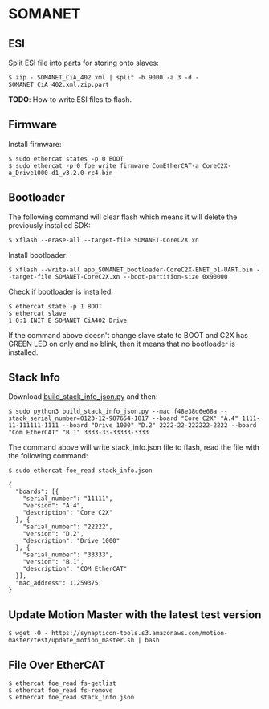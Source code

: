 # SOMANET

## ESI

Split ESI file into parts for storing onto slaves:

    $ zip - SOMANET_CiA_402.xml | split -b 9000 -a 3 -d - SOMANET_CiA_402.xml.zip.part

**TODO**: How to write ESI files to flash.

## Firmware

Install firmware:

    $ sudo ethercat states -p 0 BOOT
    $ sudo ethercat -p 0 foe_write firmware_ComEtherCAT-a_CoreC2X-a_Drive1000-d1_v3.2.0-rc4.bin

## Bootloader

The following command will clear flash which means it will delete the previously installed SDK:

    $ xflash --erase-all --target-file SOMANET-CoreC2X.xn

Install bootloader:

    $ xflash --write-all app_SOMANET_bootloader-CoreC2X-ENET_b1-UART.bin --target-file SOMANET-CoreC2X.xn --boot-partition-size 0x90000

Check if bootloader is installed:

    $ ethercat state -p 1 BOOT
    $ ethercat slave
    1 0:1 INIT E SOMANET CiA402 Drive

If the command above doesn't change slave state to BOOT and C2X has GREEN LED on only and no blink, then it means that no bootloader is installed.

## Stack Info

Download [build_stack_info_json.py] and then:

    $ sudo python3 build_stack_info_json.py --mac f48e38d6e68a --stack_serial_number=0123-12-987654-1817 --board "Core C2X" "A.4" 1111-11-111111-1111 --board "Drive 1000" "D.2" 2222-22-222222-2222 --board "Com EtherCAT" "B.1" 3333-33-33333-3333

The command above will write stack_info.json file to flash, read the file with the following command:

```
$ sudo ethercat foe_read stack_info.json

{
  "boards": [{
    "serial_number": "11111",
    "version": "A.4",
    "description": "Core C2X"
  }, {
    "serial_number": "22222",
    "version": "D.2",
    "description": "Drive 1000"
  }, {
    "serial_number": "33333",
    "version": "B.1",
    "description": "COM EtherCAT"
  }],
  "mac_address": 11259375
}
```

[build_stack_info_json.py]: https://github.com/synapticon/sw_somanet-firmware/blob/develop/tools/build_stack_info_json.py

## Update Motion Master with the latest test version

    $ wget -O - https://synapticon-tools.s3.amazonaws.com/motion-master/test/update_motion_master.sh | bash

## File Over EtherCAT

    $ ethercat foe_read fs-getlist
    $ ethercat foe_read fs-remove
    $ ethercat foe_read stack_info.json
